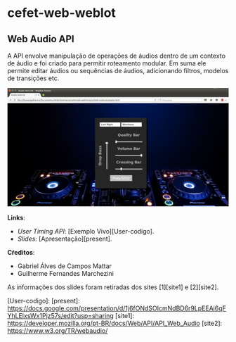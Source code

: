 # cefet-web-weblot
## Web Audio API
A API envolve manipulação de operações de áudios dentro de um contexto de áudio e foi criado para permitir roteamento modular. Em suma ele permite editar áudios ou sequências de áudios, adicionando filtros, modelos de transições etc.

![Exemplo da User Timing API funcionando](img/audio.png)

**Links**:
  - _User Timing API_: [Exemplo Vivo][User-codigo].
  - _Slides_: [Apresentação][present].


**Cŕeditos**:
  - Gabriel Álves de Campos Mattar
  - Guilherme Fernandes Marchezini


As informações dos slides foram retiradas dos sites [1][site1] e [2][site2].

[User-codigo]: 
[present]: https://docs.google.com/presentation/d/1j6fONdSOIcmNdBD6r9LpEEAi6qFYhLElxsWx1Pjz57s/edit?usp=sharing
[site1]: https://developer.mozilla.org/pt-BR/docs/Web/API/API_Web_Audio
[site2]: https://www.w3.org/TR/webaudio/


